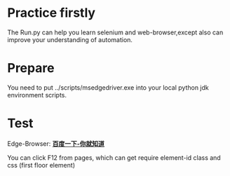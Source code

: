 # Practice firstly

The Run.py can help you learn selenium and web-browser,except also can improve your understanding of automation.

# Prepare

You need to put ../scripts/msedgedriver.exe into your local python jdk environment scripts.

# Test

Edge-Browser:   **[百度一下-你就知道](https://www.baidu.com/)**

You can click F12 from pages, which can get require element-id class and css (first floor element)